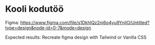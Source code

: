 # Kooli kodutöö


Figma: https://www.figma.com/file/s1DkhIQz2nj6o4yu9YnjlO/Untitled?type=design&node-id=0-7&mode=design

Expected results: Recreate figma design with Tailwind or Vanilla CSS 
